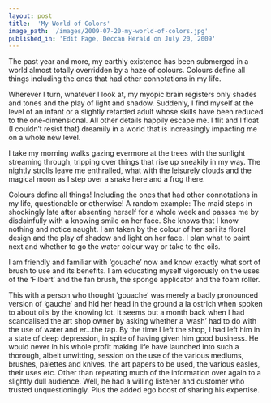 ```yaml
---
layout: post
title:  'My World of Colors'
image_path: '/images/2009-07-20-my-world-of-colors.jpg'
published_in: 'Edit Page, Deccan Herald on July 20, 2009'
---
```


The past year and more, my earthly existence has been submerged in a world almost totally overridden by a haze of colours. Colours define all things including the ones that had other connotations in my life.

Wherever I turn, whatever I look at, my myopic brain registers only shades and tones and the play of light and shadow. <!--more--> Suddenly, I find myself at the level of an infant or a slightly retarded adult whose skills have been reduced to the one-dimensional. All other details happily escape me. I flit and I float (I couldn’t resist that) dreamily in a world that is increasingly impacting me on a whole new level.

I take my morning walks gazing evermore at the trees with the sunlight streaming through, tripping over things that rise up sneakily in my way. The nightly strolls leave me enthralled, what with the leisurely clouds and the magical moon as I step over a snake here and a frog there.

Colours define all things! Including the ones that had other connotations in my life, questionable or otherwise! A random example: The maid steps in shockingly late after absenting herself for a whole week and passes me by disdainfully with a knowing smile on her face. She knows that I know nothing and notice naught. I am taken by the colour of her sari its floral design and the play of shadow and light on her face. I plan what to paint next and whether to go the water colour way or take to the oils.

I am friendly and familiar with ‘gouache’ now and know exactly what sort of brush to use and its benefits. I am educating myself vigorously on the uses of the ‘Filbert’ and the fan brush, the sponge applicator and the foam roller.

This with a person who thought ‘gouache’ was merely a badly pronounced version of ‘gauche’ and hid her head in the ground a la ostrich when spoken to about oils by the knowing lot. It seems but a month back when I had scandalised the art shop owner by asking whether a ‘wash’ had to do with the use of water and er…the tap. By the time I left the shop, I had left him in a state of deep depression, in spite of having given him good business. He would never in his whole profit making life have launched into such a thorough, albeit unwitting, session on the use of the various mediums, brushes, palettes and knives, the art papers to be used, the various easles, their uses etc. Other than repeating much of the information over again to a slightly dull audience. Well, he had a willing listener and customer who trusted unquestioningly. Plus the added ego boost of sharing his expertise.
